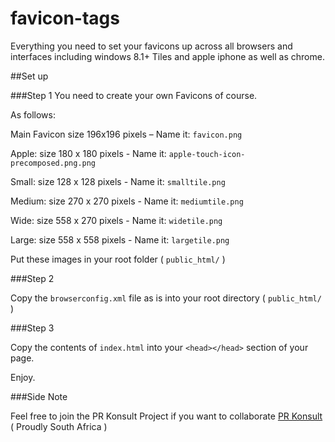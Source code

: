 # favicon-tags
Everything you need to set your favicons up across all browsers and interfaces including windows 8.1+ Tiles and apple iphone as well as chrome.

##Set up

###Step 1
You need to create your own Favicons of course.

As follows:

Main Favicon size 196x196 pixels – Name it: `favicon.png`

Apple: size 180 x 180 pixels - Name it: `apple-touch-icon-precomposed.png.png`

Small: size 128 x 128 pixels - Name it: `smalltile.png`

Medium: size 270 x 270 pixels - Name it: `mediumtile.png`

Wide: size 558 x 270 pixels - Name it: `widetile.png`

Large: size 558 x 558 pixels - Name it: `largetile.png`

Put these images in your root folder ( `public_html/` )

###Step 2

Copy the `browserconfig.xml` file as is into your root directory ( `public_html/` )

###Step 3

Copy the contents of `index.html` into your `<head></head>` section of your page.

Enjoy.

###Side Note

Feel free to join the PR Konsult Project if you want to collaborate
[PR Konsult](http://www.prkonsult.co.za) ( Proudly South Africa )


